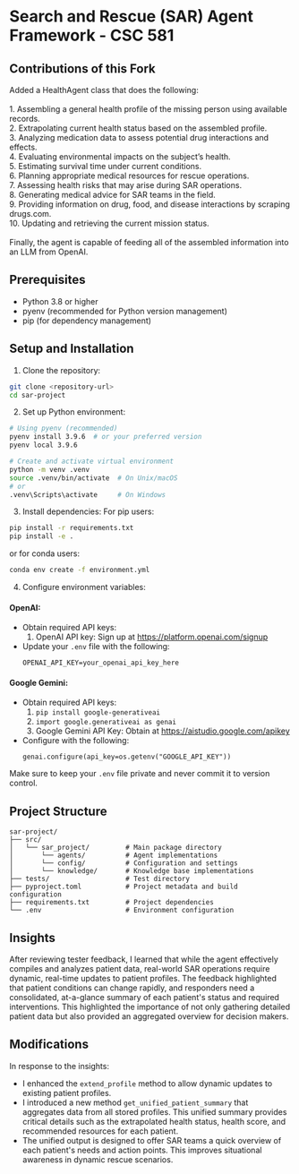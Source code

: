 # Search and Rescue (SAR) Agent Framework - CSC 581

## Contributions of this Fork
Added a HealthAgent class that does the following: <br><br>
            1. Assembling a general health profile of the missing person using available records. <br>
            2. Extrapolating current health status based on the assembled profile. <br>
            3. Analyzing medication data to assess potential drug interactions and effects. <br>
            4. Evaluating environmental impacts on the subject’s health. <br>
            5. Estimating survival time under current conditions. <br>
            6. Planning appropriate medical resources for rescue operations. <br>
            7. Assessing health risks that may arise during SAR operations. <br>
            8. Generating medical advice for SAR teams in the field. <br>
            9. Providing information on drug, food, and disease interactions by scraping drugs.com. <br>
            10. Updating and retrieving the current mission status. <br><br>
Finally, the agent is capable of feeding all of the assembled information into an LLM from OpenAI.

## Prerequisites

- Python 3.8 or higher
- pyenv (recommended for Python version management)
- pip (for dependency management)

## Setup and Installation

1. Clone the repository:
```bash
git clone <repository-url>
cd sar-project
```

2. Set up Python environment:
```bash
# Using pyenv (recommended)
pyenv install 3.9.6  # or your preferred version
pyenv local 3.9.6

# Create and activate virtual environment
python -m venv .venv
source .venv/bin/activate  # On Unix/macOS
# or
.venv\Scripts\activate     # On Windows
```

3. Install dependencies:
For pip users:
```bash
pip install -r requirements.txt
pip install -e .
```
or for conda users:
```bash
conda env create -f environment.yml
```

4. Configure environment variables:

#### OpenAI:
- Obtain required API keys:
  1. OpenAI API key: Sign up at https://platform.openai.com/signup
- Update your `.env` file with the following:
    ```
    OPENAI_API_KEY=your_openai_api_key_here
    ```
#### Google Gemini:
- Obtain required API keys:
  1. ``` pip install google-generativeai ```
  2. ``` import google.generativeai as genai ```
  3. Google Gemini API Key: Obtain at https://aistudio.google.com/apikey
- Configure with the following:
  ```
  genai.configure(api_key=os.getenv("GOOGLE_API_KEY"))
  ```

Make sure to keep your `.env` file private and never commit it to version control.

## Project Structure

```
sar-project/
├── src/
│   └── sar_project/         # Main package directory
│       └── agents/          # Agent implementations
│       └── config/          # Configuration and settings
│       └── knowledge/       # Knowledge base implementations
├── tests/                   # Test directory
├── pyproject.toml           # Project metadata and build configuration
├── requirements.txt         # Project dependencies
└── .env                     # Environment configuration
```


## Insights

After reviewing tester feedback, I learned that while the agent effectively compiles and analyzes patient data, real-world SAR operations require dynamic, real-time updates to patient profiles. The feedback highlighted that patient conditions can change rapidly, and responders need a consolidated, at-a-glance summary of each patient's status and required interventions. This highlighted the importance of not only gathering detailed patient data but also provided an aggregated overview for decision makers.

## Modifications

In response to the insights:
- I enhanced the `extend_profile` method to allow dynamic updates to existing patient profiles.
- I introduced a new method `get_unified_patient_summary` that aggregates data from all stored profiles. This unified summary provides critical details such as the extrapolated health status, health score, and recommended resources for each patient.
- The unified output is designed to offer SAR teams a quick overview of each patient's needs and action points. This improves situational awareness in dynamic rescue scenarios.
